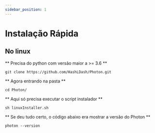 ```yaml
---
sidebar_position: 1
---
```


# Instalação Rápida

## No linux
** Precisa do python com versão maior a >= 3.6  **
```
git clone https://github.com/HashLDash/Photon.git
```
** Agora entrando na pasta  **
```
cd Photon/
```
** Aqui só precisa executar o script instalador **
```
sh linuxInstaller.sh
```

** Se deu tudo certo, o código abaixo era mostrar a versão do Photon **
```
photon --version
```

